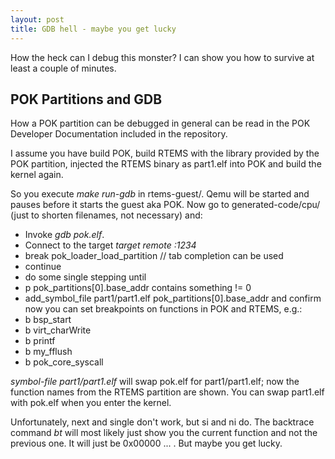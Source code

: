```yaml
---
layout: post
title: GDB hell - maybe you get lucky
---
```


How the heck can I debug this monster? I can show you how to survive at least a
couple of minutes.

## POK Partitions and GDB 

How a POK partition can be debugged in general can be read in the POK
Developer Documentation included in the repository. 

I assume you have build POK, build RTEMS with the library provided by the POK
partition, injected the RTEMS binary as part1.elf into POK and build the kernel
again.

So you execute *make run-gdb* in rtems-guest/. Qemu will be started and pauses
before it starts the guest aka POK.
Now go to generated-code/cpu/ (just to shorten filenames, not necessary) and:
* Invoke *gdb pok.elf*.
* Connect to the target *target remote :1234*
* break pok_loader_load_partition  // tab completion can be used
* continue
* do some single stepping until 
* p pok_partitions[0].base_addr contains something != 0
* add_symbol_file part1/part1.elf pok_partitions[0].base_addr and confirm
now you can set breakpoints on functions in POK and RTEMS, e.g.:
* b bsp_start
* b virt_charWrite
* b printf
* b my_fflush
* b pok_core_syscall

*symbol-file part1/part1.elf* will swap pok.elf for part1/part1.elf; now the
function names from the RTEMS partition are shown. You can swap part1.elf with
pok.elf when you enter the kernel.

Unfortunately, next and single don't work, but si and ni do.
The backtrace command *bt* will most likely just show you the current function
and not the previous one. It will just be 0x00000 ... .
But maybe you get lucky.
